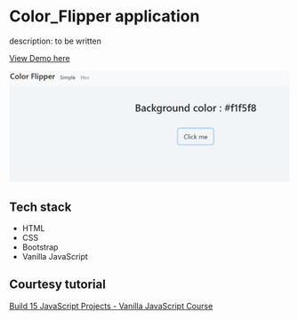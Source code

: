 # Color_Flipper application

description: to be written

[View Demo here](https://madhuri-chitikela.github.io/color_flipper/)

![Screenshot](docs/Capture.png)

## Tech stack

- HTML
- CSS
- Bootstrap
- Vanilla JavaScript

## Courtesy tutorial

[Build 15 JavaScript Projects - Vanilla JavaScript Course](https://www.youtube.com/watch?v=3PHXvlpOkf4)
